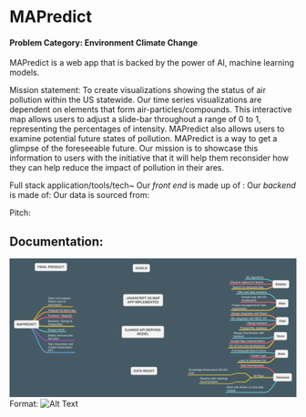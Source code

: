 # MAPredict

#### Problem Category: Environment **Climate Change**

MAPredict is a web app that is backed by the power of AI, machine learning models.

Mission statement: To create visualizations showing the status of air pollution within the US statewide. Our time series visualizations are dependent on elements that form air-particles/compounds. This interactive map allows users to adjust a slide-bar throughout a range of 0 to 1, representing the percentages of intensity. MAPredict also allows users to examine potential future states of pollution. MAPredict is a way to get a glimpse of the foreseeable future. Our mission is to showcase this information to users with the initiative that it will help them reconsider how they can help reduce the impact of pollution in their ares.

Full stack application/tools/tech~
Our *front end* is made up of :
Our *backend* is made of:
Our data is sourced from:

Pitch:


## Documentation:
![GitHub Logo](/img/MAPREDICT.png)
Format: ![Alt Text](url)
